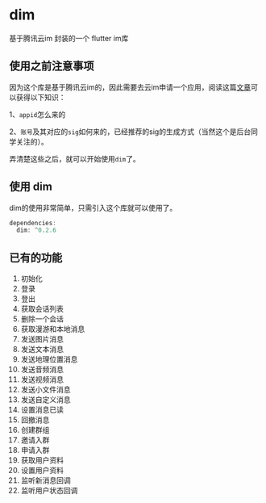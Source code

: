 # dim

基于腾讯云im 封装的一个 flutter im库

## 使用之前注意事项


因为这个库是基于腾讯云im的，因此需要去云im申请一个应用，阅读这篇[文章](https://github.com/tencentyun/TIMSDK/tree/master/Android)可以获得以下知识：

1、`appid`怎么来的

2、`账号`及其对应的`sig`如何来的，已经推荐的sig的生成方式（当然这个是后台同学关注的）。

弄清楚这些之后，就可以开始使用`dim`了。

## 使用 dim
dim的使用非常简单，只需引入这个库就可以使用了。

```dart
dependencies:
  dim: ^0.2.6
```

## 已有的功能

1. 初始化
2. 登录
3. 登出
4. 获取会话列表
5. 删除一个会话
6. 获取漫游和本地消息
7. 发送图片消息
8. 发送文本消息
9. 发送地理位置消息
10. 发送音频消息
11. 发送视频消息
12. 发送小文件消息
13. 发送自定义消息
14. 设置消息已读
15. 回撤消息
16. 创建群组
17. 邀请入群
18. 申请入群
19. 获取用户资料
20. 设置用户资料
21. 监听新消息回调
22. 监听用户状态回调
    
